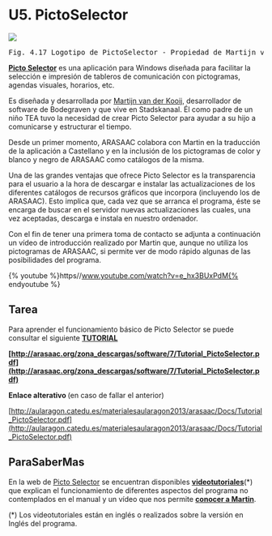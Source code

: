 
# U5. PictoSelector
![](http://www.pictoselector.eu/images/stories/basisbestanden/picto-selector-logo-800.png)
<td style="text-align: center;"><pre>Fig. 4.17 Logotipo de PictoSelector - Propiedad de Martijn van der Kooij</pre></td>

[**Picto Selector**](http://www.pictoselector.eu) es una aplicación para Windows dise&ntilde;ada para facilitar la selección e impresión de tableros de comunicación con pictogramas, agendas visuales, horarios, etc.

Es dise&ntilde;ada y desarrollada por&nbsp;[Martijn van der Kooij](http://www.linkedin.com/in/mcvanderkooij), desarrollador de software de Bodegraven y que vive en Stadskanaal. &Eacute;l como padre de un ni&ntilde;o TEA tuvo la necesidad de crear Picto Selector para ayudar a su hijo a comunicarse y estructurar el tiempo.

Desde un primer momento, ARASAAC colabora con Martin en la traducción de la aplicación a Castellano y en la inclusión de los pictogramas de color y blanco y negro de ARASAAC como catálogos de la misma.&nbsp;

Una de las grandes ventajas que ofrece Picto Selector es la transparencia para el usuario a la hora de descargar e instalar las actualizaciones de los diferentes catálogos de recursos gráficos que incorpora (incluyendo los de ARASAAC). Esto implica que, cada vez que se arranca el programa, éste se encarga de buscar en el servidor nuevas actualizaciones las cuales, una vez aceptadas, descarga e instala en nuestro ordenador.

Con el fin de tener una primera toma de contacto se adjunta a continuación un vídeo de introducción realizado por Martin que, aunque no utiliza los pictogramas de ARASAAC, si permite ver de modo rápido algunas de las posibilidades del programa.

{% youtube %}https//www.youtube.com/watch?v=e_hx3BUxPdM{% endyoutube %}
## Tarea

Para aprender el funcionamiento básico de Picto Selector se puede consultar el siguiente&nbsp;**[TUTORIAL](http://arasaac.org/zona_descargas/software/7/Tutorial_PictoSelector.pdf)**

**[http://arasaac.org/zona_descargas/software/7/Tutorial_PictoSelector.pdf](http://arasaac.org/zona_descargas/software/7/Tutorial_PictoSelector.pdf)**

**Enlace alterativo&nbsp;**(en caso de fallar el anterior)

[http://aularagon.catedu.es/materialesaularagon2013/arasaac/Docs/Tutorial_PictoSelector.pdf](http://aularagon.catedu.es/materialesaularagon2013/arasaac/Docs/Tutorial_PictoSelector.pdf)

## ParaSaberMas

En la web de [Picto Selector](http://www.pictoselector.eu/index.php?option=com_content&amp;view=article&amp;id=118&amp;Itemid=251&amp;lang=es) se encuentran disponibles [**videotutoriales**](http://www.pictoselector.eu/index.php?option=com_content&amp;view=article&amp;id=118&amp;Itemid=251&amp;lang=es)(*) que explican el funcionamiento de diferentes aspectos del programa no contemplados en el manual y un vídeo que nos permite [**conocer a Martin**](http://www.youtube.com/watch?v=71BJwa7M_Ns).&nbsp;

(*) Los videotutoriales están en inglés o realizados sobre la versión en Inglés del programa.

